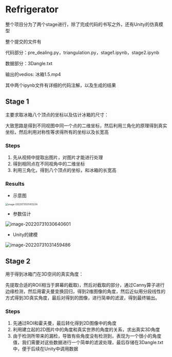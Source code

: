 # Refrigerator

整个项目分为了两个stage进行，除了完成代码的书写之外，还有Unity的仿真模型

整个提交的文件有

代码部分：pre_dealing.py，triangulation.py，stage1.ipynb，stage2.ipynb

数据部分：3Dangle.txt

输出的vedios: 冰箱1.5.mp4

其中两个ipynb文件有详细的代码注解，以及生成的结果

## Stage 1

主要求取冰箱八个顶点的坐标以及估计冰箱的尺寸：

大致思路是得到不同视图中同一个点的二维坐标，然后利用三角化的原理得到真实坐标，然后利用对称性等求得所有的坐标以及长宽高

### Steps

1. 先从视频中提取出图片，对图片才能进行处理
2. 得到相同点在不同视角中的二维坐标
3. 利用三角化，得到八个顶点的坐标，和冰箱的长宽高

### Results

* 示意图

<img src="C:\Users\JasonZhang\AppData\Roaming\Typora\typora-user-images\image-20220731031413234.png" alt="image-20220731031413234" style="zoom:50%;" />



* 参数估计

![image-20220731030640601](C:\Users\JasonZhang\AppData\Roaming\Typora\typora-user-images\image-20220731030640601.png)

* Unity的建模

![image-20220731031459486](C:\Users\JasonZhang\AppData\Roaming\Typora\typora-user-images\image-20220731031459486.png)

## Stage 2

用于得到冰箱门在3D空间的真实角度：

先提取合适的ROI(相当于屏幕的截取)，然后对截取的部分，通过Canny算子进行边缘检测，然后用霍夫曼变换回归，得到2维图像的角度，然后近似用分段线性的方式得到3D真实角度，最后对得到的图像，进行简单的滤波，得到最终输出。

### Steps

1. 先通过ROI和霍夫曼，最后转化得到2D图像中的角度
2. 利用建立起的2D图片中的角度和真实世界的角度的关系，求出真实3D角度
3. 由于检测所带来的漏检，导致有些角度没有检测到，表现为一个很小的角度值，我们需要对这些数据进行一个简单的滤波处理，最后存储在3Dangle.txt中，便于后续在Unity中调用数据